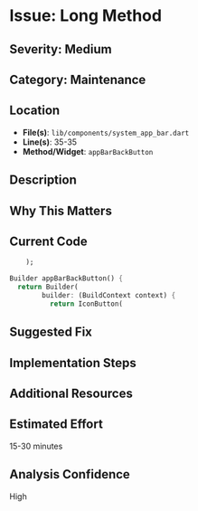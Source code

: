 # Issue: Long Method

## Severity: Medium

## Category: Maintenance

## Location
- **File(s)**: `lib/components/system_app_bar.dart`
- **Line(s)**: 35-35
- **Method/Widget**: `appBarBackButton`

## Description


## Why This Matters


## Current Code
```dart
    );

Builder appBarBackButton() {
  return Builder(
        builder: (BuildContext context) {
          return IconButton(
```

## Suggested Fix


## Implementation Steps


## Additional Resources


## Estimated Effort
15-30 minutes

## Analysis Confidence
High
